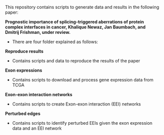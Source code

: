 This repository contains scripts to generate data and results in the following paper:

**Prognostic importance of splicing-triggered aberrations of protein complex interfaces in cancer, Khalique Newaz, Jan Baumbach, and Dmitrij Frishman, under review.**

- There are four folder explained as follows:

**Reproduce results**
- Contains scripts and data to reproduce the results of the paper
  
**Exon expressions**
- Contains scripts to download and process gene expression data from TCGA
  
**Exon-exon interaction networks**
- Contains scripts to create Exon-exon interaction (EEI) networks
  
**Perturbed edges**
- Contains scripts to identify perturbed EEIs given the exon expression data and an EEI network


